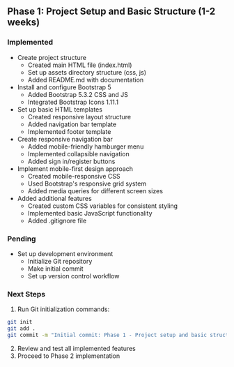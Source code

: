 ## Phase 1: Project Setup and Basic Structure (1-2 weeks)

### Implemented 
- Create project structure
  - Created main HTML file (index.html)
  - Set up assets directory structure (css, js)
  - Added README.md with documentation
- Install and configure Bootstrap 5
  - Added Bootstrap 5.3.2 CSS and JS
  - Integrated Bootstrap Icons 1.11.1
- Set up basic HTML templates
  - Created responsive layout structure
  - Added navigation bar template
  - Implemented footer template
- Create responsive navigation bar
  - Added mobile-friendly hamburger menu
  - Implemented collapsible navigation
  - Added sign in/register buttons
- Implement mobile-first design approach
  - Created mobile-responsive CSS
  - Used Bootstrap's responsive grid system
  - Added media queries for different screen sizes
- Added additional features
  - Created custom CSS variables for consistent styling
  - Implemented basic JavaScript functionality
  - Added .gitignore file

### Pending 
- Set up development environment
  - Initialize Git repository
  - Make initial commit
  - Set up version control workflow

### Next Steps
1. Run Git initialization commands:
```bash
git init
git add .
git commit -m "Initial commit: Phase 1 - Project setup and basic structure"
```

2. Review and test all implemented features
3. Proceed to Phase 2 implementation